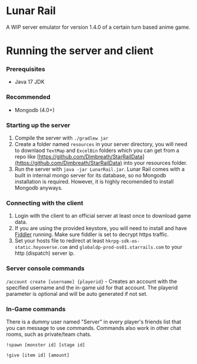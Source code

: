 # Lunar Rail
A WIP server emulator for version 1.4.0 of a certain turn based anime game.

# Running the server and client

### Prerequisites
* Java 17 JDK

### Recommended
* Mongodb (4.0+)

### Starting up the server
1. Compile the server with `./gradlew jar`
2. Create a folder named `resources` in your server directory, you will need to downlaod `TextMap` and `ExcelBin` folders which you can get from a repo like [https://github.com/Dimbreath/StarRailData](https://github.com/Dimbreath/StarRailData) into your resources folder.
3. Run the server with `java -jar LunarRail.jar`. Lunar Rail comes with a built in internal mongo server for its database, so no Mongodb installation is required. However, it is highly recomended to install Mongodb anyways.

### Connecting with the client
1. Login with the client to an official server at least once to download game data.
2. If you are using the provided keystore, you will need to install and have [Fiddler](https://www.telerik.com/fiddler) running. Make sure fiddler is set to decrypt https traffic.
3. Set your hosts file to redirect at least `hkrpg-sdk-os-static.hoyoverse.com` and `globaldp-prod-os01.starrails.com` to your http (dispatch) server ip.

### Server console commands

`/account create [username] {playerid}` - Creates an account with the specified username and the in-game uid for that account. The playerid parameter is optional and will be auto generated if not set.

### In-Game commands
There is a dummy user named "Server" in every player's friends list that you can message to use commands. Commands also work in other chat rooms, such as private/team chats.

`!spawn [monster id] [stage id]`

`!give [item id] [amount]`